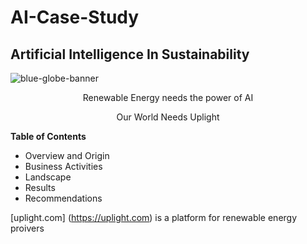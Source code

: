 # AI-Case-Study
## Artificial Intelligence In Sustainability

<p align="center">
   
   ![blue-globe-banner](https://github.com/user-attachments/assets/f1887d8c-e69f-4cf6-b431-be71803e623b)

   <p align="center"> Renewable Energy needs the power of AI

<p align="center"> Our World Needs Uplight
   
   
**Table of Contents**
* Overview and Origin
* Business Activities
* Landscape
* Results
* Recommendations

 [uplight.com] (https://uplight.com) is a platform for renewable energy proivers
